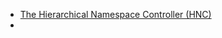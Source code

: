 - [The Hierarchical Namespace Controller (HNC)](https://github.com/kubernetes-sigs/hierarchical-namespaces)
-